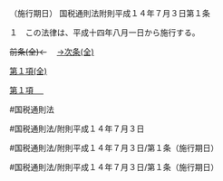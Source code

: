 （施行期日）
国税通則法附則平成１４年７月３日第１条

１　この法律は、平成十四年八月一日から施行する。

~~前条(全)←~~　  [→次条(全)](国税通則法＿＿＿＿附則平成１４年７月３日第３５条_.md)

[第１項(全)](国税通則法＿＿＿＿附則平成１４年７月３日第１条第１項_.md)  

[第１項 　 ](国税通則法＿＿＿＿附則平成１４年７月３日第１条第１項.md)  

#国税通則法

#国税通則法/附則平成１４年７月３日

#国税通則法/附則平成１４年７月３日/第１条（施行期日）

#国税通則法/附則平成１４年７月３日/第１条（施行期日）

